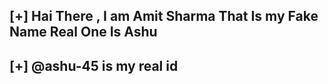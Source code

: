 
## [+] Hai There , I am Amit Sharma That Is my Fake Name Real One Is Ashu

## [+] @ashu-45 is my real id
